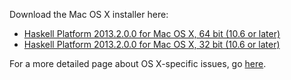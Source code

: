 Download the Mac OS X installer here:

* [Haskell Platform 2013.2.0.0 for Mac OS X, 64 bit (10.6 or later)](http://www.haskell.org/platform/download/2013.2.0.0/Haskell%20Platform%202013.2.0.0%2064bit.pkg)
* [Haskell Platform 2013.2.0.0 for Mac OS X, 32 bit (10.6 or later)](http://www.haskell.org/platform/download/2013.2.0.0/Haskell%20Platform%202013.2.0.0%2032bit.pkg)

For a more detailed page about OS X-specific issues, go [here](http://www.haskell.org/platform/mac.html).
